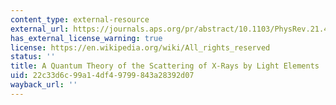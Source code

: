 ```yaml
---
content_type: external-resource
external_url: https://journals.aps.org/pr/abstract/10.1103/PhysRev.21.483
has_external_license_warning: true
license: https://en.wikipedia.org/wiki/All_rights_reserved
status: ''
title: A Quantum Theory of the Scattering of X-Rays by Light Elements
uid: 22c33d6c-99a1-4df4-9799-843a28392d07
wayback_url: ''
---
```

